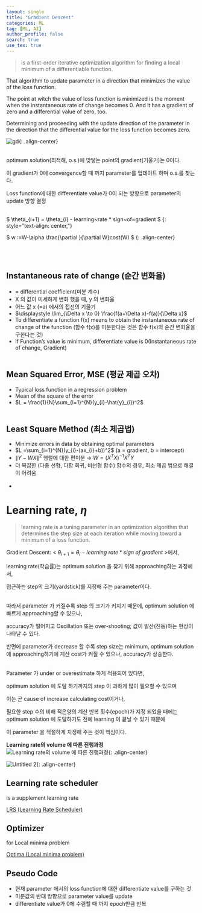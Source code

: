 ```yaml
---
layout: single
title: "Gradient Descent"
categories: ML
tag: [ML, AI]
author_profile: false
search: true
use_tex: true
---
```


> is a first-order iterative optimization algorithm for finding a local minimum of a differentiable function.
>

That algorithm to update parameter in a direction that minimizes the value of the loss function.

The point at witch the value of loss function is minimized is the moment when the instantaneous rate of change becomes 0. And it has a gradient of zero and a differential value of zero, too.

Determining and proceeding with the update direction of the parameter in the direction that the differential value for the loss function becomes zero.

![gd](https://github.com/woo-kyu/woo-kyu.github.io/assets/102133610/4aeda4e5-d857-4d75-a16c-182a70c2bf79){: .align-center}

<br>
optimum solution(최적해, o.s.)에 맞닿는 point의 gradient(기울기)는 0이다.

이 gradient가 0에 convergence할 때 까지 parameter를 업데이트 하며 o.s.를 찾는다.

Loss function에 대한 differentiate value가 0이 되는 방향으로 parameter의  update 방향 결정

<br>
$ \theta_{i+1} = \theta_{i} -  learning~rate * sign~of~gradient $ {: style="text-align: center,"}

$ w :=W-\alpha \frac{\partial }{\partial W}cost(W) $ {: .align-center}

<br>
<br>

## Instantaneous rate of change (순간 변화율)

- = differential coefficient(미분 계수)
- X 의 값이 미세하게 변화 했을 때, y 의 변화율
- 어느 값 x (=a) 에서의 접선의 기울기
- $\displaystyle \lim_{\Delta x \to 0} \frac{f(a+\Delta x)-f(a)}{\Delta x}$
- To differentiate a function f(x) means to obtain the instantaneous rate of change of the function (함수 f(x)를 미분한다는 것은 함수 f(x)의 순간 변화율을 구한다는 것)
- If Function’s value is minimum, differentiate value is 0(Instantaneous rate of change, Gradient)
  <br>
  <br>

## Mean Squared Error, MSE (평균 제곱 오차)

- Typical loss function in a regression problem
- Mean of the square of the error
- $L = \frac{1}{N}\sum_{i=1}^{N}(y_{i}-\hat{y}_{i})^2$
  <br>
  <br>

## Least Square Method (최소 제곱법)

- Minimize errors in data by obtaining optimal parameters
- $L =\sum_{i=1}^{N}(y_{i}-(ax_{i}+b))^2$ (a = gradient, b = intercept)
- $\left\|Y -WX \right\|^2$ 행렬에 대한 편미분 →  $W = (X^{T}X)^{-1}X^{T}Y$
- 더 복잡한 (다중 선형, 다항 회귀, 비선형 함수) 함수의 경우, 최소 제곱 법으로 해결이 어려움
  <br>
  <br>
- 
# Learning rate, $\eta$

> learning rate is a tuning parameter in an optimization algorithm that determines the step size at each iteration while moving toward a minimum of a loss function.
>

Gradient Descent: < $\theta_{i+1} = \theta_{i} -  learning~rate * sign~of~gradient$  >에서,

learning rate(학습률)는 optimum solution 을 찾기 위해 approaching하는 과정에서,

접근하는 step의 크기(yardstick)를 지정해 주는 parameter이다.

<br>
따라서 parameter 가 커질수록 step 의 크기가 커지기 때문에, optimum solution 에 빠르게 approaching할 수 있으나,

accuracy가 떨어지고 Oscillation 또는 over-shooting; 값이 발산(진동)하는 현상이 나타날 수 있다.

반면에 parameter가 decrease 할 수록 step size는 minimum, optimum solution에 approaching하기에 계산 cost가 커질 수 있으나, accuracy가 상승한다.

<br>
Parameter 가 under or overestimate 하게 적용되어 있다면,

optimum solution 에 도달 하기까지의 step 이 과하게 많이 필요할 수 있으며

이는 곧 cause of increase calculating cost이거나,

필요한 step 수의 비해 적은양의 계산 반복 횟수(epoch)가 지정 되었을 때에는 optimum solution 에 도달하기도 전에 learning 이 끝날 수 있기 때문에

이 parameter 을 적절하게 지정해 주는 것이 핵심이다.

<b>Learning rate의 volume 에 따른 진행과정</b>
![Learning rate의 volume 에 따른 진행과정](https://github.com/woo-kyu/woo-kyu.github.io/assets/102133610/18497fd4-e1d8-47f2-bd23-d32f9e5133d6){: .align-center}

![Untitled 2](https://github.com/woo-kyu/woo-kyu.github.io/assets/102133610/dd0ec0bd-de85-498f-ac67-494784807a74){: .align-center}

## Learning rate scheduler

is a supplement learning rate

[LRS (Learning Rate Scheduler)](https://www.notion.so/LRS-Learning-Rate-Scheduler-2be9e4dc1e11422da41eee7fcaf22aa9?pvs=21)

## Optimizer

for Local minima problem

[Optima (Local minima problem)](https://www.notion.so/Optima-Local-minima-problem-90ceae844ae54ea8acdb27f3958aaa6d?pvs=21)

## Pseudo Code

- 현재 parameter 에서의 loss function에 대한 differentiate value를 구하는 것
- 미분값의 반대 방향으로 parameter value를 update
- differentiate value가 0에 수렴할 때 까지 epoch만큼 반복
